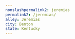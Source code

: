 ```yaml
---
﻿nonslashpermalink2: jeremias
permalink2: /jeremias/
alley: Jeremias
city: Benton
state: Kentucky
---
```


